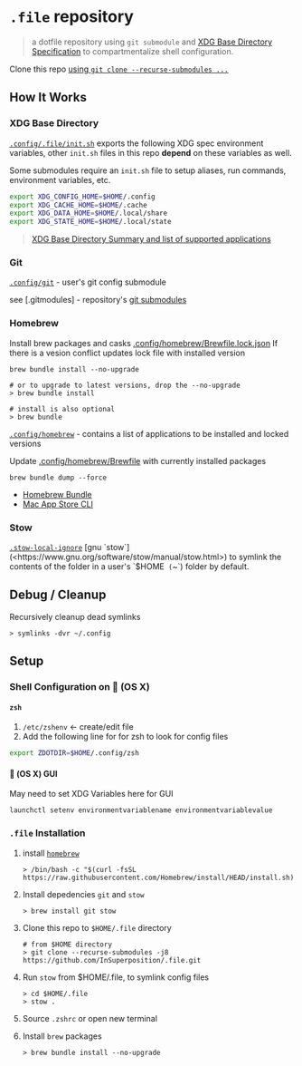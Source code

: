 # `.file` repository

> a dotfile repository using `git submodule` and [XDG Base Directory Specification](https://specifications.freedesktop.org/basedir-spec/basedir-spec-latest.html) to compartmentalize shell configuration.

Clone this repo [using `git clone --recurse-submodules ...`](https://github.com/InSuperposition/.file#file-installation)

## How It Works

### XDG Base Directory

[`.config/.file/init.sh`](.config/.file/init.sh) exports the following XDG spec environment variables, other `init.sh` files in this repo **depend** on these variables as well.

Some submodules require an `init.sh` file to setup aliases, run commands, environment variables, etc.

```sh
export XDG_CONFIG_HOME=$HOME/.config
export XDG_CACHE_HOME=$HOME/.cache
export XDG_DATA_HOME=$HOME/.local/share
export XDG_STATE_HOME=$HOME/.local/state
```

> [XDG Base Directory Summary and list of supported applications](https://wiki.archlinux.org/title/XDG_Base_Directory)

### Git

[`.config/git`](https://github.com/InSuperposition/git.git) - user's git config submodule

see [.gitmodules] - repository's [git submodules](https://git-scm.com/docs/submodule)

### Homebrew

Install brew packages and casks [.config/homebrew/Brewfile.lock.json](.config/homebrew/Brewfile.lock.json)
If there is a vesion conflict updates lock file with installed version

```console
brew bundle install --no-upgrade

# or to upgrade to latest versions, drop the --no-upgrade
> brew bundle install

# install is also optional
> brew bundle
```

[`.config/homebrew`](https://github.com/InSuperposition/homebrew.git)  - contains a list of applications to be installed and locked versions

Update [.config/homebrew/Brewfile](.config/homebrew/Brewfile) with currently installed packages

```console
brew bundle dump --force
```

- [Homebrew Bundle](https://github.com/Homebrew/homebrew-bundle)
- [Mac App Store CLI](https://github.com/mas-cli/mas)

### Stow

[`.stow-local-ignore`](.stow-local-ignore`)
[gnu `stow`](<https://www.gnu.org/software/stow/manual/stow.html>) to symlink the contents of the folder in a user's `$HOME` (`~`) folder by default.

## Debug / Cleanup

Recursively cleanup dead symlinks

```console
> symlinks -dvr ~/.config
```

## Setup

### Shell Configuration on 󰀵 (OS X)

#### `zsh`

1. `/etc/zshenv` <- create/edit file
1. Add the following line for for zsh to look for config files

```sh
export ZDOTDIR=$HOME/.config/zsh
```

#### 󰀵 (OS X) GUI

May need to set XDG Variables here for GUI

```console
launchctl setenv environmentvariablename environmentvariablevalue
```

### `.file` Installation

1. install [`homebrew`](https://brew.sh/#install)

   ```console
   > /bin/bash -c "$(curl -fsSL https://raw.githubusercontent.com/Homebrew/install/HEAD/install.sh)"
   ```

1. Install depedencies `git` and `stow`

   ```console
   > brew install git stow
   ```

1. Clone this repo to `$HOME/.file` directory

   ```console
   # from $HOME directory
   > git clone --recurse-submodules -j8 https://github.com/InSuperposition/.file.git
   ```

1. Run `stow` from $HOME/.file, to symlink config files

   ```console
   > cd $HOME/.file
   > stow .
   ```

1. Source `.zshrc` or open new terminal

1. Install `brew` packages

   ```console
   > brew bundle install --no-upgrade
   ```
